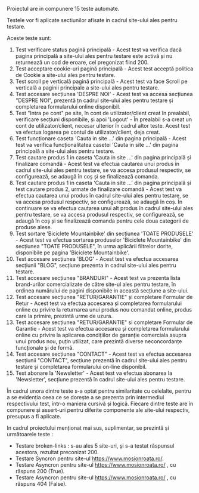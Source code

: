 Proiectul are in compunere 15 teste automate. 

Testele vor fi aplicate sectiunilor afisate in cadrul site-ului ales pentru testare.

Aceste teste sunt:
1.  Test verificare status pagină principală - Acest test va verifica dacă pagina principală a site-ului ales pentru testare este activă și nu returnează un cod de eroare, cel pregonizat fiind 200.
2.  Test acceptare cookie-uri pagină principală - Acest test acceptă politica de Cookie a site-ului ales pentru testare.
3.  Test scroll pe verticală pagină principală - Acest test va face Scroll pe verticală a paginii principale a site-ului ales pentru testare.
4.  Test accesare secțiunea 'DESPRE NOI' - Acest test va accesa secțiunea "DESPRE NOI", prezentă țn cadrul site-ului ales pentru testare și completarea formularului online disponibil.
5.  Test "Intra pe cont" pe site, în cont de utilizator/client creat în prealabil, verificare secțiuni disponibile, și apoi 'Logout' - În prealabil s-a creat un cont de utilizator/client, necesar ulterior în cadrul altor teste. Acest test va efectua logarea pe contul de utilizator/client, deja creat.
6.  Test funcționare caseta 'Cauta in site ...' din pagina principală - Acest test va verifica funcționalitatea casetei 'Cauta in site ...' din pagina principală a site-ului ales pentru testare.
7.  Test cautare produs 1 in caseta 'Cauta in site ...' din pagina principală și finalizare comandă - Acest test va efectua cautarea unui produs în cadrul site-ului ales pentru testare, se va accesa produsul respectiv, se configurează, se adaugă în coș și se finalizează comanda.
8.  Test cautare produs 1 in caseta 'Cauta in site ...' din pagina principală și test cautare produs 2, urmate de finalizare comandă - Acest test va efectua cautarea unui produs în cadrul site-ului ales pentru testare, se va accesa produsul respectiv, se configurează, se adaugă în coș. În continuare se va efectua cautarea unui alt produs în cadrul site-ului ales pentru testare, se va accesa produsul respectiv, se configurează, se adaugă în coș și se finalizează comanda pentru cele doua categorii de produse alese.
9.  Test sortare 'Biciclete Mountainbike' din secțiunea 'TOATE PRODUSELE' - Acest test va efectua sortarea produselor 'Biciclete Mountainbike' din secțiunea "TOATE PRODUSELE", în urma aplicării filtrelor dorite, disponibile pe pagina 'Biciclete Mountainbike'.
10. Test accesare secțiunea 'BLOG' - Acest test va efectua accesarea secțiunii "BLOG", secțiune prezenta in cadrul site-ului ales pentru testare.
11. Test accesare secțiunea "BRANDURI" - Acest test va prezenta lista brand-urilor comercializate de către site-ul ales pentru testare, în ordinea numărului de pagini disponibile in această secțiune a site-ului.
12. Test accesare secțiunea "RETUR/GARANTIE" și completare Formular de Retur - Acest test va efectua accesarea și completarea formularului online cu privire la returnarea unui produs nou comandat online, produs care la primire, prezintă urme de uzura.
13. Test accesare secțiunea "RETUR/GARANTIE" si completare Formular de Garantie - Acest test va efectua accesarea și completarea formularului online cu privire la aplicarea condițiilor de garanție comerciala asupra unui produs nou, puțin utilizat, care prezintă diverse neconcordanțe funcționale și de formă.
14. Test accesare secțiunea "CONTACT" - Acest test va efectua accesarea secțiunii "CONTACT", secțiune prezentă în cadrul site-ului ales pentru testare și completarea formularului on-line disponibil.
15. Test abonare la 'Newsletter' - Acest test va efectua abonarea la 'Newsletter', secțiune prezentă în cadrul site-ului ales pentru testare.

În cadrul unora dintre teste s-a optat pentru similaritate cu celelalte, pentru a se evidenția ceea ce se dorește a se prezenta prin intermediul respectivului test, într-o maniera cursivă și logică.
Fiecare dintre teste are în compunere și assert-uri pentru diferite componente ale site-ului respectiv, presupus a fi aplicate.

In cadrul proiectului menționat mai sus, suplimentar, se prezintă și următoarele teste :
- Testare broken-links : s-au ales 5 site-uri, și s-a testat răspunsul acestora, rezultat preconizat 200.
- Testare Syncron pentru site-ul https://www.mosionroata.ro/.
- Testare Asyncron pentru site-ul https://www.mosionroata.ro/ , cu răspuns 200 (True).
- Testare Asyncron pentru site-ul https://www.mosionroata.ro/ , cu răspuns 404 (False).
